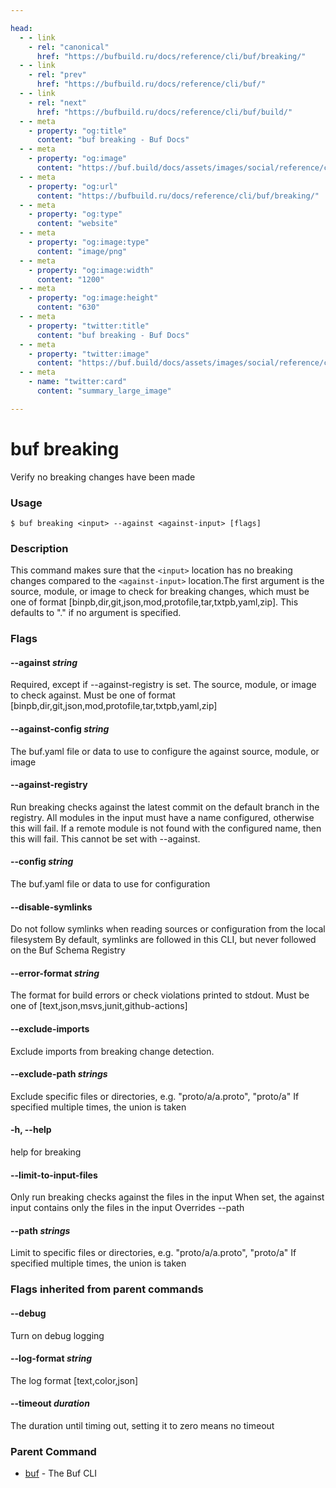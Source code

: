 ```yaml
---

head:
  - - link
    - rel: "canonical"
      href: "https://bufbuild.ru/docs/reference/cli/buf/breaking/"
  - - link
    - rel: "prev"
      href: "https://bufbuild.ru/docs/reference/cli/buf/"
  - - link
    - rel: "next"
      href: "https://bufbuild.ru/docs/reference/cli/buf/build/"
  - - meta
    - property: "og:title"
      content: "buf breaking - Buf Docs"
  - - meta
    - property: "og:image"
      content: "https://buf.build/docs/assets/images/social/reference/cli/buf/breaking.png"
  - - meta
    - property: "og:url"
      content: "https://bufbuild.ru/docs/reference/cli/buf/breaking/"
  - - meta
    - property: "og:type"
      content: "website"
  - - meta
    - property: "og:image:type"
      content: "image/png"
  - - meta
    - property: "og:image:width"
      content: "1200"
  - - meta
    - property: "og:image:height"
      content: "630"
  - - meta
    - property: "twitter:title"
      content: "buf breaking - Buf Docs"
  - - meta
    - property: "twitter:image"
      content: "https://buf.build/docs/assets/images/social/reference/cli/buf/breaking.png"
  - - meta
    - name: "twitter:card"
      content: "summary_large_image"

---
```


# buf breaking

Verify no breaking changes have been made

### Usage

```console
$ buf breaking <input> --against <against-input> [flags]
```

### Description

This command makes sure that the `<input>` location has no breaking changes compared to the `<against-input>` location.The first argument is the source, module, or image to check for breaking changes, which must be one of format \[binpb,dir,git,json,mod,protofile,tar,txtpb,yaml,zip\]. This defaults to "." if no argument is specified.

### Flags

#### \--against _string_

Required, except if --against-registry is set. The source, module, or image to check against. Must be one of format \[binpb,dir,git,json,mod,protofile,tar,txtpb,yaml,zip\]

#### \--against-config _string_

The buf.yaml file or data to use to configure the against source, module, or image

#### \--against-registry

Run breaking checks against the latest commit on the default branch in the registry. All modules in the input must have a name configured, otherwise this will fail. If a remote module is not found with the configured name, then this will fail. This cannot be set with --against.

#### \--config _string_

The buf.yaml file or data to use for configuration

#### \--disable-symlinks

Do not follow symlinks when reading sources or configuration from the local filesystem By default, symlinks are followed in this CLI, but never followed on the Buf Schema Registry

#### \--error-format _string_

The format for build errors or check violations printed to stdout. Must be one of \[text,json,msvs,junit,github-actions\]

#### \--exclude-imports

Exclude imports from breaking change detection.

#### \--exclude-path _strings_

Exclude specific files or directories, e.g. "proto/a/a.proto", "proto/a" If specified multiple times, the union is taken

#### \-h, --help

help for breaking

#### \--limit-to-input-files

Only run breaking checks against the files in the input When set, the against input contains only the files in the input Overrides --path

#### \--path _strings_

Limit to specific files or directories, e.g. "proto/a/a.proto", "proto/a" If specified multiple times, the union is taken

### Flags inherited from parent commands

#### \--debug

Turn on debug logging

#### \--log-format _string_

The log format \[text,color,json\]

#### \--timeout _duration_

The duration until timing out, setting it to zero means no timeout

### Parent Command

- [buf](../) - The Buf CLI
